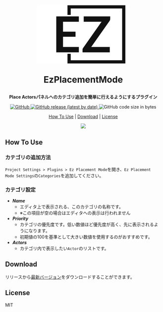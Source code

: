 <h1 align="center">
  <img src="https://github.com/azechi-yoshikazu/Images/blob/main/EzPlacementMode/logo.png" width="300"/>
  <p>
    EzPlacementMode
  </p>
</h1>
<p align="center">
  <strong>
    Place Actorsパネルへのカテゴリ追加を簡単に行えるようにするプラグイン
  </strong>
</p>
<div align="center">
  <a href="#license">
    <img alt="GitHub" src="https://img.shields.io/github/license/azechi-yoshikazu/EzPlacementMode?style=flat-square">
  </a>
  <a href="https://github.com/azechi-yoshikazu/EzPlacementMode/releases/latest">
    <img alt="GitHub release (latest by date)" src="https://img.shields.io/github/v/release/azechi-yoshikazu/EzPlacementMode?style=flat-square">
  </a>
  <img alt="GitHub code size in bytes" src="https://img.shields.io/github/languages/code-size/azechi-yoshikazu/EzPlacementMode?style=flat-square">
</div>
<p align="center">
  <a href="#how-to-use">How To Use</a> | 
  <a href="#download">Download</a> | 
  <a href="#license">License</a>
</p>
<p align="center">
  <img src="https://github.com/azechi-yoshikazu/Images/blob/main/EzPlacementMode/overview.gif" width="90%">
</p>

## How To Use
### カテゴリの追加方法
`Project Settings > Plugins > Ez Placement Mode`を開き、`Ez Placement Mode Settings`の`Categories`を追加してください。

### カテゴリ設定
- ***Name***
  - エディタ上で表示される、このカテゴリの名称です。
  - ※この項目が空の場合はエディタへの表示は行われません
- ***Priority***
  - カテゴリの優先度です。低い数値ほど優先度が高く、先に表示されるようになります。
  - 初期値の100を基準として大きい数値を使用するのがおすすめです。
- ***Actors***
  - カテゴリ内で表示したい`Actor`のリストです。

## Download
リリースから[最新バージョン](https://github.com/azechi-yoshikazu/EzPlacementMode/releases/latest)をダウンロードすることができます。

## License
MIT
